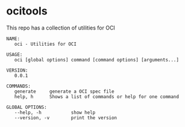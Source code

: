 # ocitools

This repo has a collection of utilities for OCI

```
NAME:
   oci - Utilities for OCI

USAGE:
   oci [global options] command [command options] [arguments...]
   
VERSION:
   0.0.1
   
COMMANDS:
   generate     generate a OCI spec file
   help, h      Shows a list of commands or help for one command
   
GLOBAL OPTIONS:
   --help, -h           show help
   --version, -v        print the version

```
